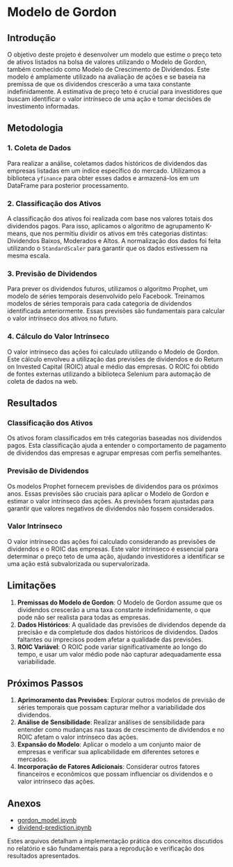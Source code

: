 # Modelo de Gordon

## Introdução
O objetivo deste projeto é desenvolver um modelo que estime o preço teto de ativos listados na bolsa de valores utilizando o Modelo de Gordon, também conhecido como Modelo de Crescimento de Dividendos. Este modelo é amplamente utilizado na avaliação de ações e se baseia na premissa de que os dividendos crescerão a uma taxa constante indefinidamente. A estimativa de preço teto é crucial para investidores que buscam identificar o valor intrínseco de uma ação e tomar decisões de investimento informadas.

## Metodologia

### 1. Coleta de Dados
Para realizar a análise, coletamos dados históricos de dividendos das empresas listadas em um índice específico do mercado. Utilizamos a biblioteca `yfinance` para obter esses dados e armazená-los em um DataFrame para posterior processamento.

### 2. Classificação dos Ativos
A classificação dos ativos foi realizada com base nos valores totais dos dividendos pagos. Para isso, aplicamos o algoritmo de agrupamento K-means, que nos permitiu dividir os ativos em três categorias distintas: Dividendos Baixos, Moderados e Altos. A normalização dos dados foi feita utilizando o `StandardScaler` para garantir que os dados estivessem na mesma escala.

### 3. Previsão de Dividendos
Para prever os dividendos futuros, utilizamos o algoritmo Prophet, um modelo de séries temporais desenvolvido pelo Facebook. Treinamos modelos de séries temporais para cada categoria de dividendos identificada anteriormente. Essas previsões são fundamentais para calcular o valor intrínseco dos ativos no futuro.

### 4. Cálculo do Valor Intrínseco
O valor intrínseco das ações foi calculado utilizando o Modelo de Gordon. Este cálculo envolveu a utilização das previsões de dividendos e do Return on Invested Capital (ROIC) atual e médio das empresas. O ROIC foi obtido de fontes externas utilizando a biblioteca Selenium para automação de coleta de dados na web.

## Resultados

### Classificação dos Ativos
Os ativos foram classificados em três categorias baseadas nos dividendos pagos. Esta classificação ajuda a entender o comportamento de pagamento de dividendos das empresas e agrupar empresas com perfis semelhantes.

### Previsão de Dividendos
Os modelos Prophet fornecem previsões de dividendos para os próximos anos. Essas previsões são cruciais para aplicar o Modelo de Gordon e estimar o valor intrínseco das ações. As previsões foram ajustadas para garantir que valores negativos de dividendos não fossem considerados.

### Valor Intrínseco
O valor intrínseco das ações foi calculado considerando as previsões de dividendos e o ROIC das empresas. Este valor intrínseco é essencial para determinar o preço teto de uma ação, ajudando investidores a identificar se uma ação está subvalorizada ou supervalorizada.

## Limitações

1. **Premissas do Modelo de Gordon**: O Modelo de Gordon assume que os dividendos crescerão a uma taxa constante indefinidamente, o que pode não ser realista para todas as empresas.
2. **Dados Históricos**: A qualidade das previsões de dividendos depende da precisão e da completude dos dados históricos de dividendos. Dados faltantes ou imprecisos podem afetar a qualidade das previsões.
3. **ROIC Variável**: O ROIC pode variar significativamente ao longo do tempo, e usar um valor médio pode não capturar adequadamente essa variabilidade.

## Próximos Passos

1. **Aprimoramento das Previsões**: Explorar outros modelos de previsão de séries temporais que possam capturar melhor a variabilidade dos dividendos.
2. **Análise de Sensibilidade**: Realizar análises de sensibilidade para entender como mudanças nas taxas de crescimento de dividendos e no ROIC afetam o valor intrínseco das ações.
3. **Expansão do Modelo**: Aplicar o modelo a um conjunto maior de empresas e verificar sua aplicabilidade em diferentes setores e mercados.
4. **Incorporação de Fatores Adicionais**: Considerar outros fatores financeiros e econômicos que possam influenciar os dividendos e o valor intrínseco das ações.

## Anexos

- [gordon_model.ipynb](../gordon_model.ipynb)
- [dividend-prediction.ipynb](../dividend-prediction.ipynb)

Estes arquivos detalham a implementação prática dos conceitos discutidos no relatório e são fundamentais para a
reprodução e verificação dos resultados apresentados.